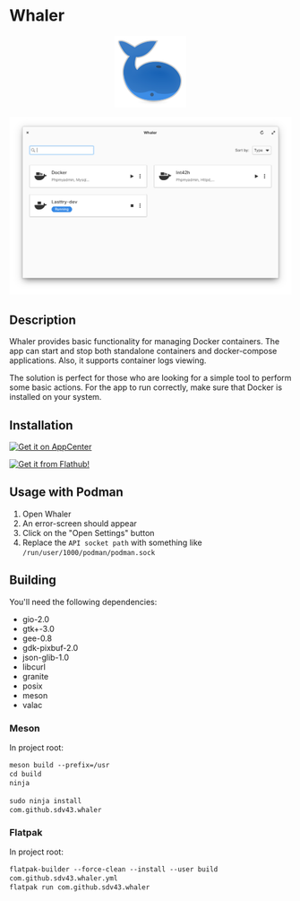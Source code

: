 # Whaler 

<div align="center">
 <div>
  
 </div>
 <img src="data/images/logo/64.svg" alt="Whaler"/>
</div>

![List of Docker containers](data/images/screenshots/screenshot-1.png?raw=true)

## Description

Whaler provides basic functionality for managing Docker containers. The app can start and stop both standalone containers and docker-compose applications. Also, it supports container logs viewing.

The solution is perfect for those who are looking for a simple tool to perform some basic actions. For the app to run correctly, make sure that Docker is installed on your system.

## Installation

[![Get it on AppCenter](https://appcenter.elementary.io/badge.svg)](https://appcenter.elementary.io/com.github.sdv43.whaler)

<a href="https://flathub.org/apps/details/com.github.sdv43.whaler" target="_blank"><img src="https://flathub.org/assets/badges/flathub-badge-i-en.svg" width="160px" alt="Get it from Flathub!"></a>

## Usage with Podman

1. Open Whaler
2. An error-screen should appear
3. Click on the "Open Settings" button
4. Replace the `API socket path` with something like `/run/user/1000/podman/podman.sock`

## Building

You'll need the following dependencies:
* gio-2.0
* gtk+-3.0
* gee-0.8
* gdk-pixbuf-2.0
* json-glib-1.0
* libcurl
* granite
* posix
* meson
* valac

### Meson

In project root:
```
meson build --prefix=/usr
cd build
ninja

sudo ninja install
com.github.sdv43.whaler
```

### Flatpak

In project root:
```
flatpak-builder --force-clean --install --user build com.github.sdv43.whaler.yml
flatpak run com.github.sdv43.whaler
```
